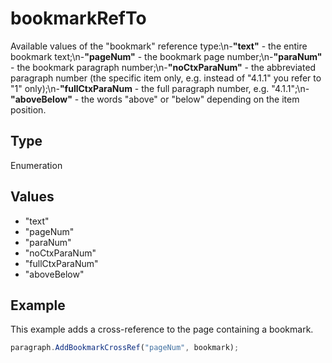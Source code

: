 # bookmarkRefTo

Available values of the "bookmark" reference type:\n-**"text"** - the entire bookmark text;\n-**"pageNum"** - the bookmark page number;\n-**"paraNum"** - the bookmark paragraph number;\n-**"noCtxParaNum"** - the abbreviated paragraph number (the specific item only, e.g. instead of "4.1.1" you refer to "1" only);\n-**"fullCtxParaNum** - the full paragraph number, e.g. "4.1.1";\n-**"aboveBelow"** - the words "above" or "below" depending on the item position.

## Type

Enumeration

## Values

- "text"
- "pageNum"
- "paraNum"
- "noCtxParaNum"
- "fullCtxParaNum"
- "aboveBelow"


## Example

This example adds a cross-reference to the page containing a bookmark.

```javascript editor-xlsx
paragraph.AddBookmarkCrossRef("pageNum", bookmark);
```
